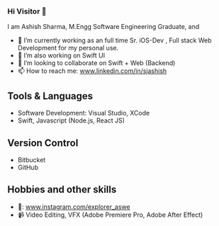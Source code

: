 ### Hi Visitor 👋

I am Ashish Sharma, M.Engg Software Engineering Graduate, and 
<!-- **ashishsj0/ashishsj0** is a ✨ _special_ ✨ repository because its `README.md` (this file) appears on your GitHub profile. -->

- 🔭 I’m currently working as an full time Sr. iOS-Dev , Full stack Web Development for my personal use.
- 🌱 I’m also working on Swift UI
- 👯 I’m looking to collaborate on Swift + Web (Backend)
- 📫 How to reach me: www.linkedin.com/in/sjashish

## Tools & Languages
- Software Development: Visual Studio, XCode
- Swift, Javascript (Node.js, React JS)

## Version Control
- Bitbucket
- GitHub

## Hobbies and other skills
- 📸: www.instagram.com/explorer_aswe
- 📹 Video Editing, VFX (Adobe Premiere Pro, Adobe After Effect)
<!--
- 😄 Pronouns: ...
- ⚡ Fun fact: ...
-->
